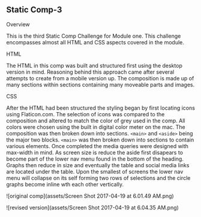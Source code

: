 ## Static Comp-3 ##

Overview

This is the third Static Comp Challenge for Module one.  This challenge encompasses
almost all HTML and CSS aspects covered in the module.

HTML

The HTML in this comp was built and structured first using the desktop version in mind.
Reasoning behind this approach came after several attempts to create from a mobile version up.
The composition is made up of many sections within sections containing many moveable parts and images.

CSS

After the HTML had been structured the styling began by first locating icons using Flaticon.com.  The selection of icons was compared to the composition and altered to match the color of grey used in the comp.
All colors were chosen using the built in digital color meter on the mac.  The composition was then broken down into sections.  ``<main>`` and ``<aside>`` being the major two blocks.  ``<main>`` was then broken down into sections to contain various elements.  Once completed the media queries were designed with max-width in mind.  As screen size is reduce the aside first disapears to become part of the lower nav menu found in the bottom of the heading.  Graphs then reduce in size and eventually the table and social media links are located under the table.  Upon the smallest of screens the lower nav menu will collapse on its self forming two rows of selections and the circle graphs become inline wth each other vertically.

![original comp](assets/Screen Shot 2017-04-19 at 6.01.49 AM.png)

![revised version](assets/Screen Shot 2017-04-19 at 6.04.35 AM.png)
